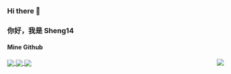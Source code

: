 ### Hi there 👋
### 你好，我是 Sheng14

#### Mine Github
<a href="https://github.com/Sheng14">
  <img align="center" src="https://github-readme-stats.vercel.app/api?username=Sheng14&count_private=true&show_icons=true&theme=radical" />
</a>
<a href="https://github.com/Sheng14">
  <img align="center" src="https://github-readme-stats.vercel.app/api/top-langs/?username=Sheng14&layout=compact" />
  <img align="center" src="https://github-readme-stats.vercel.app/api/pin/?username=Sheng14&repo=Hit-the-frontend&theme=radical" />
</a>
<a href="https://github.com/wangsrGit119">
  <img align="right" src="https://cdn.jsdelivr.net/gh/wangsrGit119/wangsr-image-bucket/img-article/photo-1596492784531-6e6eb5ea9993.jpg" />
</a>
<!--
**Sheng14/Sheng14** is a ✨ _special_ ✨ repository because its `README.md` (this file) appears on your GitHub profile.

Here are some ideas to get you started:

- 🔭 I’m currently working on ...
- 🌱 I’m currently learning ...
- 👯 I’m looking to collaborate on ...
- 🤔 I’m looking for help with ...
- 💬 Ask me about ...
- 📫 How to reach me: ...
- 😄 Pronouns: ...
- ⚡ Fun fact: ...
-->
